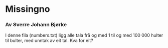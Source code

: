 # Missingno

### Av Sverre Johann Bjørke

I denne fila (numbers.txt) ligg alle tala frå og med 1 til og med 100 000 hulter til bulter, med unntak av eit tal. Kva for eit?
